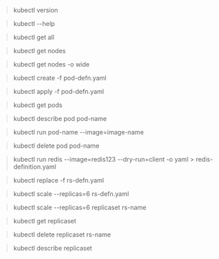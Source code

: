 
> kubectl version

> kubectl --help

> kubectl get all

> kubectl get nodes

> kubectl get nodes -o wide

> kubectl create -f pod-defn.yaml

> kubectl apply -f pod-defn.yaml

> kubectl get pods

> kubectl describe pod pod-name

> kubectl run pod-name --image=image-name

> kubectl delete pod pod-name

> kubectl run redis --image=redis123 --dry-run=client -o yaml > redis-definition.yaml

> kubectl replace -f rs-defn.yaml

> kubectl scale --replicas=6 rs-defn.yaml

> kubectl scale --replicas=6 replicaset rs-name

> kubectl get replicaset

> kubectl delete replicaset rs-name

> kubectl describe replicaset

